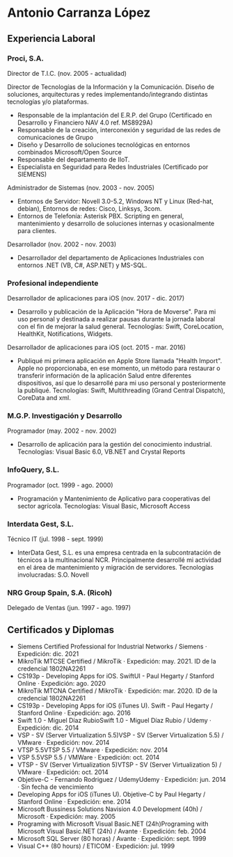 # Antonio Carranza López
## Experiencia Laboral
### Proci, S.A.
Director de T.I.C. (nov. 2005 - actualidad)

Director de Tecnologías de la Información y la Comunicación. Diseño de soluciones, arquitecturas y redes implementando/integrando distintas tecnologías y/o plataformas.
- Responsable de la implantación del E.R.P. del Grupo (Certificado en Desarrollo y Financiero NAV 4.0 ref. MS8929A)
- Responsable de la creación, interconexión y seguridad de las redes de comunicaciones de Grupo
- Diseño y Desarrollo de soluciones tecnológicas en entornos combinados Microsoft/Open Source
- Responsable del departamento de IIoT.
- Especialista en Seguridad para Redes Industriales (Certificado por SIEMENS)

Administrador de Sistemas (nov. 2003 - nov. 2005)
- Entornos de Servidor: Novell 3.0-5.2, Windows NT y Linux (Red-hat, debían), Entornos de redes: Cisco, Linksys, 3com.
- Entornos de Telefonía: Asterisk PBX. Scripting en general, mantenimiento y desarrollo de soluciones internas y ocasionalmente para clientes.

Desarrollador (nov. 2002 - nov. 2003)
- Desarrollador del departamento de Aplicaciones Industriales con entornos .NET (VB, C#, ASP.NET) y MS-SQL.

### Profesional independiente
Desarrollador de aplicaciones para iOS (nov. 2017 - dic. 2017)
- Desarrollo y publicación de la Aplicación "Hora de Moverse". Para mi uso personal y destinada a realizar pausas durante la jornada laboral con el fin de mejorar la salud general. Tecnologías: Swift, CoreLocation, HealthKit, Notifications, Widgets.

Desarrollador de aplicaciones para iOS (oct. 2015 - mar. 2016)
- Publiqué mi primera aplicación en Apple Store llamada "Health Import". Apple no proporcionaba, en ese momento, un método para restaurar o transferir información de la aplicación Salud entre diferentes dispositivos, así que lo desarrollé para mi uso personal y posteriormente la publiqué. Tecnologías: Swift, Multithreading (Grand Central Dispatch), CoreData and xml.

### M.G.P. Investigación y Desarrollo
Programador (may. 2002 - nov. 2002)
- Desarrollo de aplicación para la gestión del conocimiento industrial. Tecnologías: Visual Basic 6.0, VB.NET and Crystal Reports

### InfoQuery, S.L.
Programador (oct. 1999 - ago. 2000)
- Programación y Mantenimiento de Aplicativo para cooperativas del sector agrícola. Tecnologías: Visual Basic, Microsoft Access

### Interdata Gest, S.L.
Técnico IT (jul. 1998 - sept. 1999)
- InterData Gest, S.L. es una empresa centrada en la subcontratación de técnicos a la multinacional NCR. Principalmente desarrollé mi actividad en el área de mantenimiento y migración de servidores. Tecnologías involucradas: S.O. Novell

### NRG Group Spain, S.A. (Ricoh)
Delegado de Ventas (jun. 1997 - ago. 1997)

## Certificados y Diplomas

- Siemens Certified Professional for Industrial Networks / Siemens · Expedición: dic. 2021
- MikroTik MTCSE Certified / MikroTik · Expedición: may. 2021. ID de la credencial 1802NA2261
- CS193p - Developing Apps for iOS. SwiftUI - Paul Hegarty / Stanford Online · Expedición: ago. 2020
- MikroTik MTCNA Certified / MikroTik · Expedición: mar. 2020. ID de la credencial 1802NA2261
- CS193p - Developing Apps for iOS (iTunes U). Swift - Paul Hegarty / Stanford Online · Expedición: ago. 2016
- Swift 1.0 - Miguel Díaz RubioSwift 1.0 - Miguel Díaz Rubio / Udemy · Expedición: dic. 2014
- VSP - SV (Server Virtualization 5.5)VSP - SV (Server Virtualization 5.5) / VMware · Expedición: nov. 2014
- VTSP 5.5VTSP 5.5 / VMware · Expedición: nov. 2014
- VSP 5.5VSP 5.5 / VMWare · Expedición: oct. 2014
- VTSP - SV (Server Virtualization 5)VTSP - SV (Server Virtualization 5) / VMware · Expedición: oct. 2014
- Objetive-C - Fernando Rodriguez / UdemyUdemy · Expedición: jun. 2014 · Sin fecha de vencimiento
- Developing Apps for iOS (iTunes U). Objetive-C by Paul Hegarty / Stanford Online · Expedición: ene. 2014
- Microsoft Bussiness Solutions Navision 4.0 Development (40h) / Microsoft · Expedición: may. 2005
- Programing with Microsoft Visual Basic.NET (24h)Programing with Microsoft Visual Basic.NET (24h) / Avante · Expedición: feb. 2004
- Microsoft SQL Server (80 horas) / Avante · Expedición: sept. 1999
- Visual C++ (80 hours) / ETICOM · Expedición: jul. 1999
